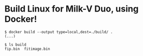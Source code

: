 # Build Linux for Milk-V Duo, using Docker!

    $ docker build --output type=local,dest=./build/ .
    (...)

    $ ls build
    fip.bin  fitimage.bin
